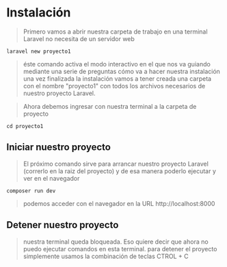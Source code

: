 # Instalación

> Primero vamos a abrir nuestra carpeta de trabajo en una terminal
> Laravel no necesita de un servidor web

    laravel new proyecto1  

> éste comando activa el modo interactivo en el que nos va guiando mediante una serie de preguntas cómo va a hacer nuestra instalación
> una vez finalizada la instalación vamos a tener creada una carpeta con el nombre "proyecto1" con todos los archivos necesarios de nuestro proyecto Laravel. 

> Ahora debemos ingresar con nuestra terminal a la carpeta de proyecto

    cd proyecto1  

## Iniciar nuestro proyecto
> El próximo comando sirve para arrancar nuestro proyecto Laravel (correrlo en la raiz del proyecto) y de esa manera poderlo ejecutar y ver en el navegador

    composer run dev  

> podemos acceder con el navegador en la URL http://localhost:8000

## Detener nuestro proyecto
> nuestra terminal queda bloqueada. Eso quiere decir que ahora no puedo ejecutar comandos en esta terminal.
> para detener el proyecto simplemente usamos la combinación de teclas 
> CTROL + C
>
